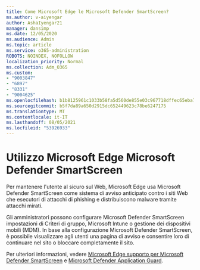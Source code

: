 ```yaml
---
title: Come Microsoft Edge le Microsoft Defender SmartScreen?
ms.author: v-aiyengar
author: AshaIyengar21
manager: dansimp
ms.date: 12/05/2020
ms.audience: Admin
ms.topic: article
ms.service: o365-administration
ROBOTS: NOINDEX, NOFOLLOW
localization_priority: Normal
ms.collection: Adm_O365
ms.custom:
- "9003847"
- "6897"
- "8331"
- "9004625"
ms.openlocfilehash: b1b8125961c1033b58fa5d560de855e03c967718dffec65eba7ac59a66cd3f6e
ms.sourcegitcommit: b5f7da89a650d2915dc652449623c78be6247175
ms.translationtype: MT
ms.contentlocale: it-IT
ms.lasthandoff: 08/05/2021
ms.locfileid: "53926933"
---
```

# <a name="how-microsoft-edge-uses-microsoft-defender-smartscreen"></a>Utilizzo Microsoft Edge Microsoft Defender SmartScreen

Per mantenere l'utente al sicuro sul Web, Microsoft Edge usa Microsoft Defender SmartScreen come sistema di avviso anticipato contro i siti Web che esecutori di attacchi di phishing e distribuiscono malware tramite attacchi mirati.

Gli amministratori possono configurare Microsoft Defender SmartScreen impostazioni di Criteri di gruppo, Microsoft Intune o gestione dei dispositivi mobili (MDM). In base alla configurazione Microsoft Defender SmartScreen, è possibile visualizzare agli utenti una pagina di avviso e consentire loro di continuare nel sito o bloccare completamente il sito.

Per ulteriori informazioni, vedere [Microsoft Edge supporto per Microsoft Defender SmartScreen](https://go.microsoft.com/fwlink/?linkid=2133081) e [Microsoft Defender Application Guard](https://go.microsoft.com/fwlink/?linkid=2132839).